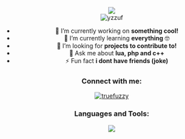 <div align="center">
  <img src="https://i.imgur.com/O9mb1II.png" />
</div>

<div align="center">
  <img src="https://komarev.com/ghpvc/?username=yzzuf&label=Profile%20views&color=0e75b6&style=flat" alt="yzzuf" />
</div>

<div align="center">
  <ul>
    <li>🔭 I’m currently working on <strong>something cool!</strong></li>
    <li>🌱 I’m currently learning <strong>everything</strong> 🤓</li>
    <li>🤝 I’m looking for <strong>projects to contribute to!</strong></li>
    <li>💬 Ask me about <strong>lua, php and c++</strong></li>
    <li>⚡ Fun fact <strong>i dont have friends (joke)</strong></li>
  </ul>
</div>

<div align="center">
  <h3>Connect with me:</h3>
  <a href="https://discord.gg/Kdycu4r5"><img src="https://skillicons.dev/icons?i=discord" alt="truefuzzy"/></a>
</div>

<div align="center">
  <h3>Languages and Tools:</h3>
  <img src="https://skillicons.dev/icons?i=lua,php,postgres,mysql,js,html,visualstudio" />
</div>
